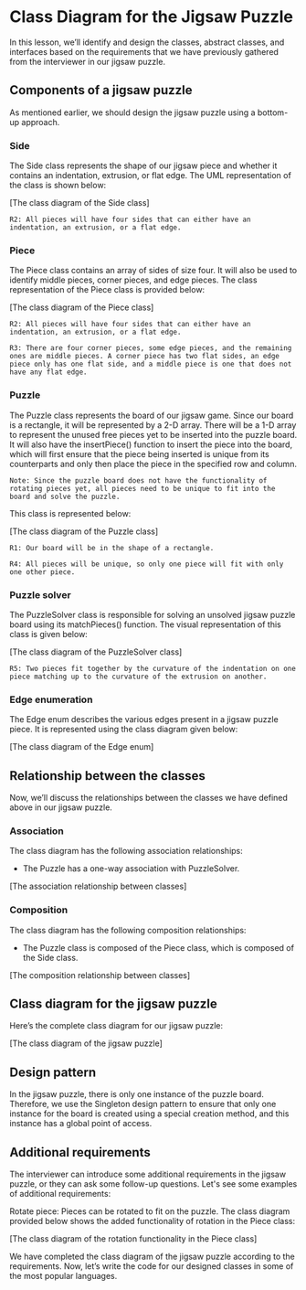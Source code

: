 # Class Diagram for the Jigsaw Puzzle
In this lesson, we’ll identify and design the classes, abstract classes, and interfaces based on the requirements that we have previously gathered from the interviewer in our jigsaw puzzle.

## Components of a jigsaw puzzle
As mentioned earlier, we should design the jigsaw puzzle using a bottom-up approach.

### Side
The Side class represents the shape of our jigsaw piece and whether it contains an indentation, extrusion, or flat edge. The UML representation of the class is shown below:

[The class diagram of the Side class]

```
R2: All pieces will have four sides that can either have an indentation, an extrusion, or a flat edge.
```

### Piece
The Piece class contains an array of sides of size four. It will also be used to identify middle pieces, corner pieces, and edge pieces. The class representation of the Piece class is provided below:

[The class diagram of the Piece class]

```
R2: All pieces will have four sides that can either have an indentation, an extrusion, or a flat edge.

R3: There are four corner pieces, some edge pieces, and the remaining ones are middle pieces. A corner piece has two flat sides, an edge piece only has one flat side, and a middle piece is one that does not have any flat edge.
```

### Puzzle
The Puzzle class represents the board of our jigsaw game. Since our board is a rectangle, it will be represented by a 2-D array. There will be a 1-D array to represent the unused free pieces yet to be inserted into the puzzle board. It will also have the insertPiece() function to insert the piece into the board, which will first ensure that the piece being inserted is unique from its counterparts and only then place the piece in the specified row and column.
```
Note: Since the puzzle board does not have the functionality of rotating pieces yet, all pieces need to be unique to fit into the board and solve the puzzle.
```
This class is represented below:

[The class diagram of the Puzzle class]

```
R1: Our board will be in the shape of a rectangle.

R4: All pieces will be unique, so only one piece will fit with only one other piece.
```

### Puzzle solver
The PuzzleSolver class is responsible for solving an unsolved jigsaw puzzle board using its matchPieces() function. The visual representation of this class is given below:

[The class diagram of the PuzzleSolver class]

```
R5: Two pieces fit together by the curvature of the indentation on one piece matching up to the curvature of the extrusion on another.
```
### Edge enumeration
The Edge enum describes the various edges present in a jigsaw puzzle piece. It is represented using the class diagram given below:

[The class diagram of the Edge enum]

## Relationship between the classes
Now, we’ll discuss the relationships between the classes we have defined above in our jigsaw puzzle.

### Association
The class diagram has the following association relationships:

- The Puzzle has a one-way association with PuzzleSolver.

[The association relationship between classes]

### Composition
The class diagram has the following composition relationships:

- The Puzzle class is composed of the Piece class, which is composed of the Side class.

[The composition relationship between classes]

## Class diagram for the jigsaw puzzle
Here’s the complete class diagram for our jigsaw puzzle:

[The class diagram of the jigsaw puzzle]

## Design pattern
In the jigsaw puzzle, there is only one instance of the puzzle board. Therefore, we use the Singleton design pattern to ensure that only one instance for the board is created using a special creation method, and this instance has a global point of access.

## Additional requirements
The interviewer can introduce some additional requirements in the jigsaw puzzle, or they can ask some follow-up questions. Let's see some examples of additional requirements:

Rotate piece: Pieces can be rotated to fit on the puzzle. The class diagram provided below shows the added functionality of rotation in the Piece class:

[The class diagram of the rotation functionality in the Piece class]

We have completed the class diagram of the jigsaw puzzle according to the requirements. Now, let’s write the code for our designed classes in some of the most popular languages.
